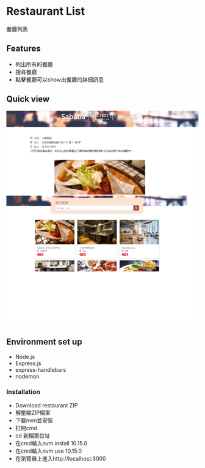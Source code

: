 # Restaurant List
餐廳列表

## Features
- 列出所有的餐廳
- 搜尋餐廳
- 點擊餐廳可以show出餐廳的詳細訊息

## Quick view

![main page](https://raw.githubusercontent.com/newman0934/restaurant/master/public/img/show.png)
![index page](https://raw.githubusercontent.com/newman0934/restaurant/master/public/img/index.png)

## Environment set up
- Node.js
- Express.js
- express-handlebars
- nodemon

### Installation
- Download restaurant ZIP
- 解壓縮ZIP檔案
- 下載nvm並安裝
- 打開cmd
- cd 到檔案位址
- 在cmd輸入nvm install 10.15.0
- 在cmd輸入nvm use 10.15.0
- 在瀏覽器上進入http://localhost:3000